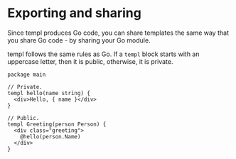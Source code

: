 # Exporting and sharing

Since templ produces Go code, you can share templates the same way that you share Go code - by sharing your Go module.

templ follows the same rules as Go. If a `templ` block starts with an uppercase letter, then it is public, otherwise, it is private.

```templ title="greeting.templ"
package main

// Private.
templ hello(name string) {
  <div>Hello, { name }</div>
}

// Public.
templ Greeting(person Person) {
  <div class="greeting">
    @hello(person.Name)
  </div>
}
```
